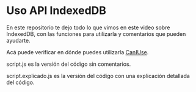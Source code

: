 # Uso API IndexedDB

En este repositorio te dejo todo lo que vimos en este video sobre IndexedDB, con las funciones para utilizarla y comentarios que pueden ayudarte.

Acá puede verificar en dónde puedes utilizarla [CanIUse](https://caniuse.com/?search=indexeddb).

script.js es la versión del código sin comentarios.

script.explicado.js es la versión del código con una explicación detallada del código.

